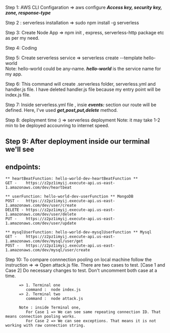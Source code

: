 Step 1: AWS CLI Configaration
        => aws configure 
           ***Access key, security key, zone, response-type***

Step 2 : serverless installation
        => sudo npm install -g serverless

Step 3: Create Node App
        => npm init , express, serverless-http package etc as per my need.

Step 4: Coding

Step 5: Create serverless service
        => serverless create --template hello-world  
        Note: hello-world could be any-name. ***hello-world*** is the service name for my app.

Step 6: This command will create .serverless folder, serverless.yml and handler.js file. 
        I have deleted handler.js file because my entry point will be index.js file.

Step 7: Inside serverless.yml file , insie ***events:*** section our route will be defined.
        Here, I've used ***get,post,put,delete*** method.

Step 8: deployment time :)
        => serverless deployment
        Note: it may take 1-2 min to be deployed accounring to internet speed.    

Step 9: After deployment inside our terminal we'll see
  -------------
  endpoints:
  -------------
    ** heartBeatFunction: hello-world-dev-heartBeatFunction **
    GET -    https://z2pz1imyij.execute-api.us-east-1.amazonaws.com/dev/heartbeat 
    
    ** userFunction: hello-world-dev-userFunction ** MongoDB
    POST -   https://z2pz1imyij.execute-api.us-east-1.amazonaws.com/dev/user/create  
    DELETE - https://z2pz1imyij.execute-api.us-east-1.amazonaws.com/dev/user/delete  
    PUT -    https://z2pz1imyij.execute-api.us-east-1.amazonaws.com/dev/user/update  
    
    ** mysqlUserFunction: hello-world-dev-mysqlUserFunction ** Mysql
    GET -    https://z2pz1imyij.execute-api.us-east-1.amazonaws.com/dev/mysql/user/get  
    POST -   https://z2pz1imyij.execute-api.us-east-1.amazonaws.com/dev/mysql/user/create 




Step 10:  To compare connnection pooling on local machine follow the instruction =>
          => Open attack.js file. There are two cases to test. [Case 1 and Case 2] 
             Do necessary changes to test. Don't uncomment both case at a time. 
          
          => 1. Terminal one 
             command :  node index.js 
          => 2. Terminal two
             command :  node attack.js
          
          Note : inside Terminal one,
             For Case 1 => We can see same repeating connection ID. That means connection pooling works.
             For Case 2 => We can see exceptions. That means it is not working with raw connection string.
                
